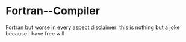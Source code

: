 # Fortran--Compiler
Fortran but worse in every aspect
disclaimer: this is nothing but a joke because I have free will
